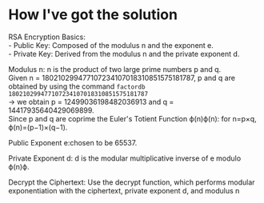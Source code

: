 # How I've got the solution
RSA Encryption Basics:  
    - Public Key: Composed of the modulus n and the exponent e.  
    - Private Key: Derived from the modulus n and the private exponent d.

Modulus n: n is the product of two large prime numbers p and q.  
Given n = 180210299477107234107018310851575181787, p and q are obtained by using the command `factordb 180210299477107234107018310851575181787`  
$\rightarrow$ we obtain p = 12499036198482036913 and q = 14417935640429069899.  
Since p and q are coprime the Euler's Totient Function ϕ(n)ϕ(n):
        for n=p×q, ϕ(n)=(p−1)×(q−1).

Public Exponent e:chosen to be 65537.

Private Exponent d:
        d is the modular multiplicative inverse of e modulo ϕ(n)ϕ.

Decrypt the Ciphertext:
    Use the decrypt function, which performs modular exponentiation with the ciphertext, private exponent d, and modulus n